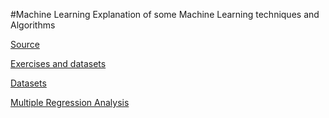 #Machine Learning
Explanation of some Machine Learning techniques and Algorithms

[Source](http://machinelearningmastery.com)

[Exercises and datasets](http://people.stat.sfu.ca/~cschwarz/Stat-650/Notes/MyPrograms/)

[Datasets](https://vincentarelbundock.github.io/Rdatasets/datasets.html)

[Multiple Regression Analysis](http://www.statsci.org/data/multiple.html)
